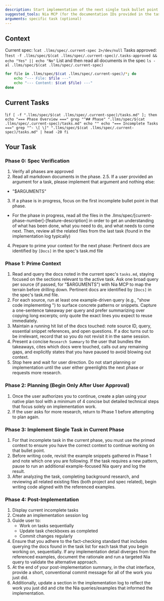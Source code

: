 ```yaml
---
description: Start implementation of the next single task bullet point in the active spec phase.
suggested_tools: Nia MCP (for the documentation IDs provided in the tasks!)
arguments: specific task (optional)
---
```


## Context

Current spec: !`cat .llms/spec/.current-spec 2>/dev/null`
Tasks approved: !`test -f .llms/spec/$(cat .llms/spec/.current-spec)/.tasks-approved && echo "Yes" || echo "No"`
List and then read all documents in the spec `ls -al .llms/spec/$(cat .llms/spec/.current-spec)`

```bash
for file in .llms/spec/$(cat .llms/spec/.current-spec)/*; do
    echo "--- File: $file ---"
    echo "--- Content: $(cat $file) ---"
done
```

## Current Tasks

!`if [ -f ".llms/spec/$(cat .llms/spec/.current-spec)/tasks.md" ]; then
    echo "=== Phase Overview ==="
    grep "^## Phase" ".llms/spec/$(cat .llms/spec/.current-spec)/tasks.md"
    echo ""
    echo "=== Incomplete Tasks ==="
    grep "^- \[ \]" ".llms/spec/$(cat .llms/spec/.current-spec)/tasks.md" | head -20
fi`

## Your Task

### Phase 0: Spec Verification

1. Verify all phases are approved
2. Read all markdown documents in the phase.
2.5. If a user provided an argument for a task, please implement that argument and nothing else:

- "$ARGUMENTS"

3. If a phase is in progress, focus on the first incomplete bullet point in that phase.

- For the phase in progress, read all the files in the .llms/spec/[current-phase-number]-[feature-description] in order to get an understanding of what has been done, what you need to do, and what needs to come next. Then, review all the related files from the last task (found in the implementation log typically)

4. Prepare to prime your context for the next phase: Pertinent docs are identified by `[Docs]` in the spec's task.md file

### Phase 1: Prime Context

1. Read and query the docs noted in the current spec's `tasks.md`, staying focused on the sections relevant to the active task. Ask one broad query per source (if passed, for "$ARGUMENTS") with Nia MCP to map the terrain before drilling down. Pertinent docs are identified by `[Docs]` in the spec's task.md file.
2. For each source, run at least one example-driven query (e.g., "show code implementing <requirement>") to surface concrete patterns or snippets. Capture a one-sentence takeaway per query and prefer summarizing over copying long excerpts; only quote the exact lines you expect to reuse immediately.
3. Maintain a running hit list of the docs touched: note source ID, query, essential snippet references, and open questions. If a doc turns out to be irrelevant, record that so you do not revisit it in the same session.
4. Present a concise `Research Summary` to the user that bundles the takeaways, cites which docs were touched, calls out any remaining gaps, and explicitly states that you have paused to avoid blowing out context.
5. Stop here and wait for user direction. Do not start planning or implementation until the user either greenlights the next phase or requests more research.

### Phase 2: Planning (Begin Only After User Approval)

1. Once the user authorizes you to continue, create a plan using your native plan tool with a minimum of 4 concise but detailed technical steps that focus solely on implementation work.
2. If the user asks for more research, return to Phase 1 before attempting to plan again.

### Phase 3: Implement Single Task in Current Phase

1. For that incomplete task in the current phase, you must use the primed context to ensure you have the correct context to continue working on that bullet point.
2. Before writing code, revisit the example snippets gathered in Phase 1 and note which one you are following. If the task requires a new pattern, pause to run an additional example-focused Nia query and log the result.
3. After analyzing the task, completing background research, and reviewing all related existing files (both project and spec related), begin writing code aligned with the referenced examples.

### Phase 4: Post-Implementation

1. Display current incomplete tasks
2. Create an implementation session log
3. Guide user to:
    - Work on tasks sequentially
    - Update task checkboxes as completed
    - Commit changes regularly
4. Ensure that you adhere to the fact-checking standard that includes querying the docs found in the task list for each task that you begin working on, sequentially. If any implementation detail diverges from the referenced examples, document the rationale and run a targeted Nia query to validate the alternative approach.
5. At the end of your post-implementation summary, in the chat interface, provide a short, conventional commit message for all of the work you just did.
6. Additionally, update a section in the implementation log to reflect the work you just did and cite the Nia queries/examples that informed the implementation.
